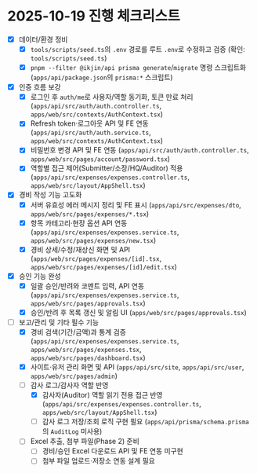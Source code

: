 # 2025-10-19 진행 체크리스트

- [x] 데이터/환경 정비
  - [x] `tools/scripts/seed.ts`의 `.env` 경로를 루트 `.env`로 수정하고 검증 (확인: `tools/scripts/seed.ts`)
  - [x] `pnpm --filter @ikjin/api prisma generate`/`migrate` 명령 스크립트화 (`apps/api/package.json`의 `prisma:*` 스크립트)
- [x] 인증 흐름 보강
  - [x] 로그인 후 `auth/me`로 사용자/역할 동기화, 토큰 만료 처리 (`apps/api/src/auth/auth.controller.ts`, `apps/web/src/contexts/AuthContext.tsx`)
  - [x] Refresh token·로그아웃 API 및 FE 연동 (`apps/api/src/auth/auth.service.ts`, `apps/web/src/contexts/AuthContext.tsx`)
  - [x] 비밀번호 변경 API 및 FE 연동 (`apps/api/src/auth/auth.controller.ts`, `apps/web/src/pages/account/password.tsx`)
  - [x] 역할별 접근 제어(Submitter/소장/HQ/Auditor) 적용 (`apps/api/src/expenses/expenses.controller.ts`, `apps/web/src/layout/AppShell.tsx`)
- [x] 경비 작성 기능 고도화
  - [x] 서버 유효성 에러 메시지 정리 및 FE 표시 (`apps/api/src/expenses/dto`, `apps/web/src/pages/expenses/*.tsx`)
  - [x] 항목 카테고리·현장 옵션 API 연동 (`apps/api/src/expenses/expenses.service.ts`, `apps/web/src/pages/expenses/new.tsx`)
  - [x] 경비 상세/수정/재상신 화면 및 API (`apps/web/src/pages/expenses/[id].tsx`, `apps/web/src/pages/expenses/[id]/edit.tsx`)
- [x] 승인 기능 완성
  - [x] 일괄 승인/반려와 코멘트 입력, API 연동 (`apps/api/src/expenses/expenses.service.ts`, `apps/web/src/pages/approvals.tsx`)
  - [x] 승인/반려 후 목록 갱신 및 알림 UI (`apps/web/src/pages/approvals.tsx`)
- [ ] 보고/관리 및 기타 필수 기능
  - [x] 경비 검색(기간/금액)과 통계 검증 (`apps/api/src/expenses/expenses.service.ts`, `apps/web/src/pages/expenses.tsx`, `apps/web/src/pages/dashboard.tsx`)
  - [x] 사이트·유저 관리 화면 및 API (`apps/api/src/site`, `apps/api/src/user`, `apps/web/src/pages/admin`)
  - [ ] 감사 로그/감사자 역할 반영
    - [x] 감사자(Auditor) 역할 읽기 전용 접근 반영 (`apps/api/src/expenses/expenses.controller.ts`, `apps/web/src/layout/AppShell.tsx`)
    - [ ] 감사 로그 저장/조회 로직 구현 필요 (`apps/api/prisma/schema.prisma`의 `AuditLog` 미사용)
  - [ ] Excel 추출, 첨부 파일(Phase 2) 준비
    - [ ] 경비/승인 Excel 다운로드 API 및 FE 연동 미구현
    - [ ] 첨부 파일 업로드·저장소 연동 설계 필요
